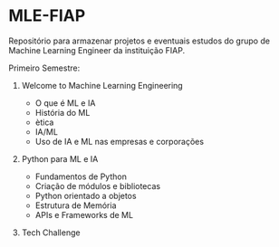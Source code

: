 # MLE-FIAP

Repositório para armazenar projetos e eventuais estudos do grupo de Machine Learning Engineer da instituição FIAP.


Primeiro Semestre:

1) Welcome to Machine Learning Engineering
   - O que é ML e IA
   - História do ML
   - ètica
   - IA/ML
   - Uso de IA e ML nas empresas e corporações
  
2) Python para ML e IA
   - Fundamentos de Python
   - Criação de módulos e bibliotecas
   - Python orientado a objetos
   - Estrutura de Memória
   - APIs e Frameworks de ML
  
  3) Tech Challenge
